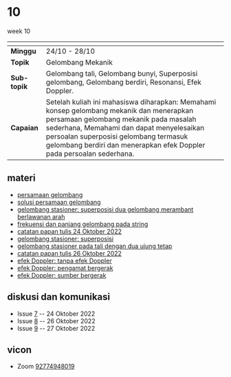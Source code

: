 # 10
week 10

<span> | <span>
:- | :-
**Minggu** | 24/10 - 28/10
**Topik** | Gelombang Mekanik
**Sub-topik** | Gelombang tali, Gelombang bunyi, Superposisi gelombang, Gelombang berdiri, Resonansi, Efek Doppler.
**Capaian** | Setelah kuliah ini mahasiswa diharapkan: Memahami konsep gelombang mekanik dan menerapkan persamaan gelombang mekanik pada masalah sederhana, Memahami dan dapat menyelesaikan persoalan superposisi gelombang termasuk gelombang berdiri dan menerapkan efek Doppler pada persoalan sederhana.


## materi
+ [persamaan gelombang](https://github.com/dudung/xeqn/blob/main/src/0011.md)
+ [solusi persamaan gelombang](https://github.com/dudung/xeqn/blob/main/src/0012.md)
+ [gelombang stasioner: superposisi dua gelombang merambant berlawanan arah](https://github.com/dudung/xeqn/blob/main/src/0013.md)
+ [frekuensi dan panjang gelombang pada string](https://github.com/dudung/xeqn/blob/main/src/0014.md)
+ [catatan papan tulis 24 Oktober 2022](text/bb-24oct2022.md)
+ [gelombang stasioner: superposisi](https://github.com/dudung/xeqn/blob/main/src/0013.md)
+ [gelombang stasioner pada tali dengan dua ujung tetap](https://github.com/dudung/xeqn/blob/main/src/0014.md)
+ [catatan papan tulis 26 Oktober 2022](text/bb-26oct2022.md)
+ [efek Doppler: tanpa efek Doppler](https://github.com/dudung/xeqn/blob/main/src/0018.md)
+ [efek Doppler: pengamat bergerak](https://github.com/dudung/xeqn/blob/main/src/0017.md)
+ [efek Doppler: sumber bergerak](https://github.com/dudung/xeqn/blob/main/src/0016.md)


## diskusi dan komunikasi
+ Issue [7](https://github.com/dudung/fi1101-04-2022-1/issues/7) -- 24 Oktober 2022
+ Issue [8](https://github.com/dudung/fi1101-04-2022-1/issues/8) -- 26 Oktober 2022
+ Issue [9](https://github.com/dudung/fi1101-04-2022-1/issues/9) -- 27 Oktober 2022

## vicon
+ Zoom [92774948019](https://itb-ac-id.zoom.us/j/92774948019?pwd=WVVBRllUQlpabkVmdXJ3d1hvNmtBUT09)
